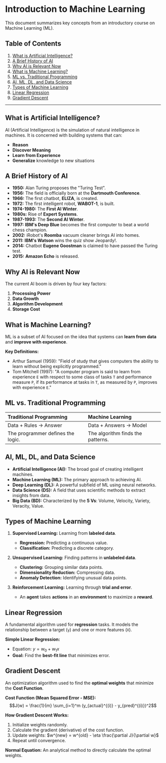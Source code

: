 # Introduction to Machine Learning

This document summarizes key concepts from an introductory course on Machine Learning (ML).

## Table of Contents
1.  [What is Artificial Intelligence?](#what-is-artificial-intelligence)
2.  [A Brief History of AI](#a-brief-history-of-ai)
3.  [Why AI is Relevant Now](#why-ai-is-relevant-now)
4.  [What is Machine Learning?](#what-is-machine-learning)
5.  [ML vs. Traditional Programming](#ml-vs-traditional-programming)
6.  [AI, ML, DL, and Data Science](#ai-ml-dl-and-data-science)
7.  [Types of Machine Learning](#types-of-machine-learning)
8.  [Linear Regression](#linear-regression)
9.  [Gradient Descent](#gradient-descent)

---

## What is Artificial Intelligence?

AI (Artificial Intelligence) is the simulation of natural intelligence in machines. It is concerned with building systems that can:
*   **Reason**
*   **Discover Meaning**
*   **Learn from Experience**
*   **Generalize** knowledge to new situations

## A Brief History of AI

*   **1950:** Alan Turing proposes the "Turing Test".
*   **1956:** The field is officially born at the **Dartmouth Conference**.
*   **1966:** The first chatbot, **ELIZA**, is created.
*   **1972:** The first intelligent robot, **WABOT-1**, is built.
*   **1974-1980:** The **First AI Winter**.
*   **1980s:** Rise of **Expert Systems**.
*   **1987-1993:** The **Second AI Winter**.
*   **1997:** **IBM's Deep Blue** becomes the first computer to beat a world chess champion.
*   **2002:** iRobot's **Roomba** vacuum cleaner brings AI into homes.
*   **2011:** **IBM's Watson** wins the quiz show Jeopardy!.
*   **2014:** Chatbot **Eugene Goostman** is claimed to have passed the Turing test.
*   **2015:** **Amazon Echo** is released.

## Why AI is Relevant Now

The current AI boom is driven by four key factors:
1.  **Processing Power**
2.  **Data Growth**
3.  **Algorithm Development**
4.  **Storage Cost**

## What is Machine Learning?

ML is a subset of AI focused on the idea that systems can **learn from data** and **improve with experience**.

**Key Definitions:**
*   Arthur Samuel (1959): "Field of study that gives computers the ability to learn without being explicitly programmed."
*   Tom Mitchell (1997): "A computer program is said to learn from experience `E` with respect to some class of tasks `T` and performance measure `P`, if its performance at tasks in `T`, as measured by `P`, improves with experience `E`."

## ML vs. Traditional Programming

| Traditional Programming | Machine Learning |
| :--- | :--- |
| Data + Rules → Answer | Data + Answers → Model |
| The programmer defines the logic. | The algorithm finds the patterns. |

## AI, ML, DL, and Data Science

*   **Artificial Intelligence (AI):** The broad goal of creating intelligent machines.
*   **Machine Learning (ML):** The primary approach to achieving AI.
*   **Deep Learning (DL):** A powerful subfield of ML using neural networks.
*   **Data Science (DS):** A field that uses scientific methods to extract insights from data.
*   **Big Data (BD):** Characterized by the **5 Vs**: Volume, Velocity, Variety, Veracity, Value.

## Types of Machine Learning

1.  **Supervised Learning:** Learning from **labeled data**.
    *   **Regression:** Predicting a continuous value.
    *   **Classification:** Predicting a discrete category.

2.  **Unsupervised Learning:** Finding patterns in **unlabeled data**.
    *   **Clustering:** Grouping similar data points.
    *   **Dimensionality Reduction:** Compressing data.
    *   **Anomaly Detection:** Identifying unusual data points.

3.  **Reinforcement Learning:** Learning through **trial and error**.
    *   An **agent** takes **actions** in an **environment** to maximize a **reward**.

## Linear Regression

A fundamental algorithm used for **regression** tasks. It models the relationship between a target (`y`) and one or more features (`X`).

**Simple Linear Regression:**
*   Equation: $y = w_0 + w_1x$
*   **Goal:** Find the **best-fit line** that minimizes error.

## Gradient Descent

An optimization algorithm used to find the **optimal weights** that minimize the **Cost Function**.

**Cost Function (Mean Squared Error - MSE):**
$$J(w) = \frac{1}{m} \sum_{i=1}^m (y_{actual}^{(i)} - y_{pred}^{(i)})^2$$

**How Gradient Descent Works:**
1.  Initialize weights randomly.
2.  Calculate the gradient (derivative) of the cost function.
3.  Update weights: $w^{new} = w^{old} - \eta \frac{\partial J}{\partial w}$
4.  Repeat until convergence.

**Normal Equation:** An analytical method to directly calculate the optimal weights.
